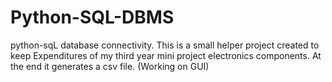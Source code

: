 # Python-SQL-DBMS
python-sqL database connectivity.
This is a small helper project created to keep Expenditures of my third year mini project electronics components.
At the end it generates a csv file. (Working on GUI)

